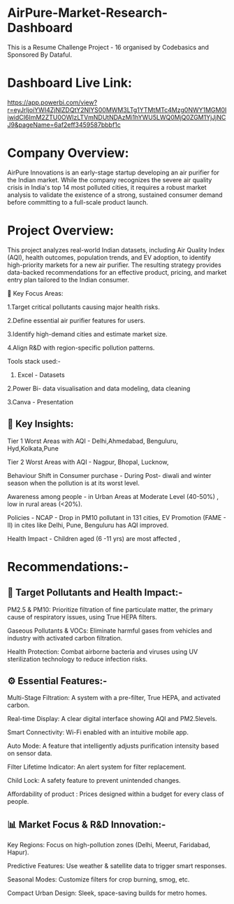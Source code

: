 # AirPure-Market-Research-Dashboard

This is a Resume Challenge Project - 16 organised by Codebasics and Sponsored By Dataful.

# Dashboard Live Link:
https://app.powerbi.com/view?r=eyJrIjoiYWI4ZjNlZDQtY2NlYS00MWM3LTg1YTMtMTc4Mzg0NWY1MGM0IiwidCI6ImM2ZTU0OWIzLTVmNDUtNDAzMi1hYWU5LWQ0MjQ0ZGM1YjJjNCJ9&pageName=6af2eff3459587bbbf1c


# Company Overview:
AirPure Innovations is an early-stage startup developing an air purifier for the Indian market. While the company recognizes the severe air quality crisis in India's top 14 most polluted cities, it requires a robust market analysis to validate the existence of a strong, sustained consumer demand before committing to a full-scale product launch.

# Project Overview:

This project analyzes real-world Indian datasets, including Air Quality Index (AQI), health outcomes, population trends, and EV adoption, to identify high-priority markets for a new air purifier. The resulting strategy provides data-backed recommendations for an effective product, pricing, and market entry plan tailored to the Indian consumer.

🔑 Key Focus Areas:

1.Target critical pollutants causing major health risks.

2.Define essential air purifier features for users.

3.Identify high-demand cities and estimate market size.

4.Align R&D with region-specific pollution patterns.

Tools stack used:-
 1. Excel - Datasets

 2.Power Bi- data visualisation and data modeling, data cleaning

 3.Canva - Presentation

## 🧠 Key Insights:

 Tier 1 Worst Areas with AQI - Delhi,Ahmedabad, Benguluru, Hyd,Kolkata,Pune

 Tier 2 Worst Areas with AQI - Nagpur, Bhopal, Lucknow,

Behaviour Shift in Consumer purchase  - During Post- diwali and winter season when the pollution is at its worst level.

Awareness among people - in Urban Areas at Moderate Level (40-50%) , low in rural areas (<20%).

Policies -  NCAP  - Drop in PM10 pollutant in 131 cities, 
                    EV Promotion (FAME - II) in cites like Delhi, Pune, Benguluru has AQI improved.
                    
Health Impact - Children aged (6 -11 yrs) are most affected , 



# Recommendations:-

## 🎯 Target Pollutants and Health Impact:-

PM2.5 & PM10: Prioritize filtration of fine particulate matter, the primary cause of respiratory issues, using True HEPA filters.

Gaseous Pollutants & VOCs: Eliminate harmful gases from vehicles and industry with activated carbon filtration.

Health Protection: Combat airborne bacteria and viruses using UV sterilization technology to reduce infection risks.

## ⚙️ Essential Features:-
 
Multi-Stage Filtration: A system with a pre-filter, True HEPA, and activated carbon.

Real-time Display: A clear digital interface showing AQI and PM2.5​ levels.

Smart Connectivity: Wi-Fi enabled with an intuitive mobile app.

Auto Mode: A feature that intelligently adjusts purification intensity based on sensor data.

Filter Lifetime Indicator: An alert system for filter replacement.

Child Lock: A safety feature to prevent unintended changes.

Affordability of product : Prices designed within a budget for every class of people.

##  📊 Market Focus & R&D Innovation:-
   
Key Regions: Focus on high-pollution zones (Delhi, Meerut, Faridabad, Hapur).

Predictive Features: Use weather & satellite data to trigger smart responses.

Seasonal Modes: Customize filters for crop burning, smog, etc.

Compact Urban Design: Sleek, space-saving builds for metro homes.


  










